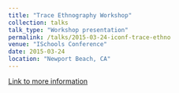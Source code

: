 ```yaml
---
title: "Trace Ethnography Workshop"
collection: talks
talk_type: "Workshop presentation"
permalink: /talks/2015-03-24-iconf-trace-ethno
venue: "ISchools Conference"
date: 2015-03-24
location: "Newport Beach, CA"
---
```


<a href='http://trace-ethnography.github.io'>Link to more information</a>
